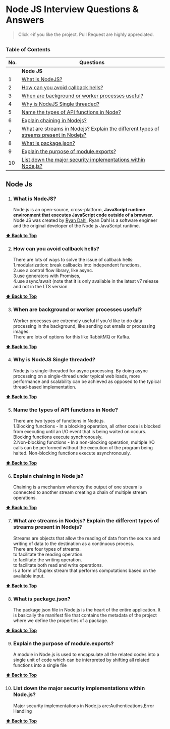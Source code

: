 # Node JS Interview Questions & Answers

> Click :star:if you like the project. Pull Request are highly appreciated.

### Table of Contents

| No. | Questions                                                                                                                                                                      |
| --- | ------------------------------------------------------------------------------------------------------------------------------------------------------------------------------ |
|     | **Node JS**                                                                                                                                                                    |
| 1   | [What is NodeJS?](#what-is-nodejs)                                                                                                                                             |
| 2   | [How can you avoid callback hells?](#how-can-you-avoid-callback-hells)                                                                                                         |
| 3   | [When are background or worker processes useful?](#when-are-background-or-worker-processes-useful)                                                                             |
| 4   | [Why is NodeJS Single threaded?](#why-is-nodejs-single-threaded)                                                                                                               |
| 5   | [Name the types of API functions in Node?](#name-the-types-of-api-functions-in-node)                                                                                           |
| 6   | [Explain chaining in Nodejs?](#explain-chaining-in-nodejs)                                                                                                                     |
| 7   | [What are streams in Nodejs? Explain the different types of streams present in Nodejs?](#what-are-streams-in-nodejs?-explain-the-different-types-of-streams-present-in-nodejs) |
| 8   | [What is package.json?](#what-is-package-.-json)                                                                                                                               |
| 9   | [Explain the purpose of module.exports?](#explain-the-purpose-of-module.exports)                                                                                               |
| 10  | [List down the major security implementations within Node.js?](#list-down-the-major-security-implementations-within-node-.-js)                                                 |

## Node Js

1. ### What is NodeJS?

   Node.js is an open-source, cross-platform, **JavaScript runtime environment that executes JavaScript code outside of a browser**. Node JS was created by [Ryan Dahl](https://github.com/ry), Ryan Dahl is a software engineer and the original developer of the Node.js JavaScript runtime.

**[⬆ Back to Top](#table-of-contents)**

2. ### How can you avoid callback hells?

   There are lots of ways to solve the issue of callback hells: <br /> 1.modularization: break callbacks into independent functions, <br /> 2.use a control flow library, like async. <br /> 3.use generators with Promises, <br /> 4.use async/await (note that it is only available in the latest v7 release and not in the LTS version

**[⬆ Back to Top](#table-of-contents)**

3. ### When are background or worker processes useful?

   Worker processes are extremely useful if you'd like to do data processing in the background, like sending out emails or processing images.
   <br/>
   There are lots of options for this like RabbitMQ or Kafka.

**[⬆ Back to Top](#table-of-contents)**

4. ### Why is NodeJS Single threaded?

   Node.js is single-threaded for async processing. By doing async processing on a single-thread under typical web loads, more performance and scalability can be achieved as opposed to the typical thread-based implementation.

**[⬆ Back to Top](#table-of-contents)**

5. ### Name the types of API functions in Node?

   There are two types of functions in Node.js. <br/>
   1.Blocking functions - In a blocking operation, all other code is blocked from executing until an I/O event that is being waited on occurs. Blocking functions execute synchronously. <br/>2.Non-blocking functions - In a non-blocking operation, multiple I/O calls can be performed without the execution of the program being halted. Non-blocking functions execute asynchronously.

**[⬆ Back to Top](#table-of-contents)**

6. ### Explain chaining in Node js?

   Chaining is a mechanism whereby the output of one stream is connected to another stream creating a chain of multiple stream operations.

**[⬆ Back to Top](#table-of-contents)**

7. ### What are streams in Nodejs? Explain the different types of streams present in Nodejs?

   Streams are objects that allow the reading of data from the source and writing of data to the destination as a continuous process.<br/>
   There are four types of streams.<br/>
   <Readable> to facilitate the reading operation.<br/>
   <Writable> to facilitate the writing operation.<br/>
   <Duplex> to facilitate both read and write operations.<br/>
   <Transform> is a form of Duplex stream that performs computations based on the available input.<br/>

**[⬆ Back to Top](#table-of-contents)**

8. ### What is package.json?

   The package.json file in Node.js is the heart of the entire application. It is basically the manifest file that contains the metadata of the project where we define the properties of a package.

**[⬆ Back to Top](#table-of-contents)**

9. ### Explain the purpose of module.exports?

   A module in Node.js is used to encapsulate all the related codes into a single unit of code which can be interpreted by shifting all related functions into a single file

**[⬆ Back to Top](#table-of-contents)**

10. ### List down the major security implementations within Node.js?

    Major security implementations in Node.js are:Authentications,Error Handling

**[⬆ Back to Top](#table-of-contents)**
